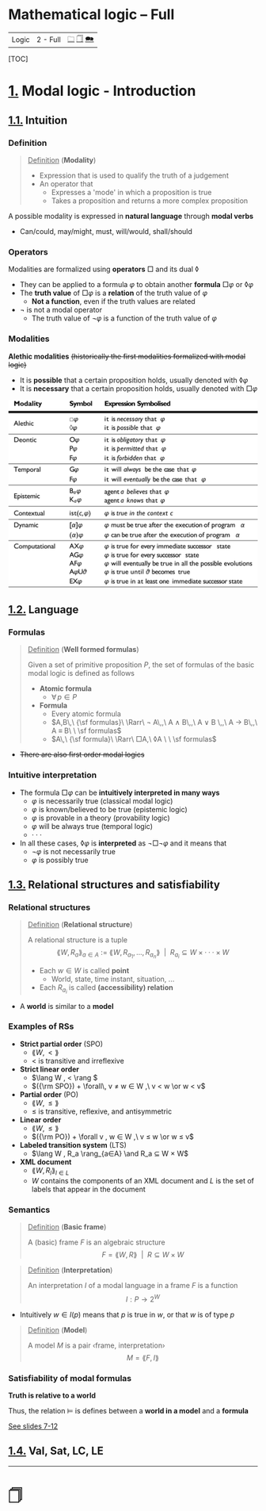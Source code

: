 # Mathematical logic – Full

|       |          |                                                              |
| ----- | :------: | -----------------------------------------------------------: |
| Logic | 2 - Full | [🗀][root]    [🗍](http://www.datascientia.education/cl-2020/calendar.html)    [🗪](https://github.com/avillafiorita/cl-2020/issues) |

[TOC]



# [1.][root] Modal logic - Introduction

## [1.1.][pdf-11] Intuition

### Definition

> <u>Definition</u>  (**Modality**)
>
> - Expression that is used to qualify the truth of a judgement
> - An operator that
>   - Expresses a 'mode' in which a proposition is true
>   - Takes a proposition and returns a more complex proposition

A possible modality is expressed in **natural language** through **modal verbs**

- Can/could, may/might, must, will/would, shall/should



### Operators

Modalities are formalized using **operators** $□$ and its dual $◊$

- They can be applied to a formula $φ$ to obtain another **formula** $□φ$ or $◊φ$
- The **truth value** of $□φ$ is a **relation** of the truth value of $φ$
  - **Not a function**, even if the truth values are related
- $¬$ is not a modal operator
  - The truth value of $¬φ$ is a function of the truth value of $φ$



### Modalities

**Alethic modalities** ~~(historically the first modalities formalized with modal logic)~~

- It is **possible** that a certain proposition holds, usually denoted with $◊φ$
- It is **necessary** that a certain proposition holds, usually denoted with $□φ$

![gnome-shell-screenshot-DDCJX0](logic-2-full.assets/gnome-shell-screenshot-DDCJX0.png)





## [1.2.][pdf-12] Language

### Formulas

> <u>Definition</u>  (**Well formed formulas**)
>
> Given a set of primitive proposition $P$, the set of formulas of the basic modal logic is defined as follows
>
> - **Atomic formula**
>   - $\forall\, p ∈ P$
> - **Formula**
>   - Every atomic formula
>   - $A,B\,\ {\sf formulas}\ \Rarr\ ¬ A\,,\ A ∧ B\,,\ A ∨ B \,,\ A → B\,,\ A ≡ B\ \ \sf formulas$
>   - 
>     $A\,\ {\sf formula}\ \Rarr\ □A,\ ◊A \ \ \sf formulas$

- ~~There are also first order modal logics~~



### Intuitive interpretation

- The formula $□φ$ can be **intuitively interpreted in many ways**
  - $φ$ is necessarily true (classical modal logic)
  - $φ$ is known/believed to be true (epistemic logic)
  - $φ$ is provable in a theory (provability logic)
  - $φ$ will be always true (temporal logic)
  - · · ·
- In all these cases, $◊φ$ is **interpreted** as $¬ □¬φ$ and it means that
  - $¬φ$ is not necessarily true
  - $φ$ is possibly true





## [1.3.][pdf-13] Relational structures and satisfiability

### Relational structures

> <u>Definition</u>  (**Relational structure**)
>
> A relational structure is a tuple
> $$
> \lang W, R_a \rang_{a∈A}\ :=\ \lang W , R_{a_1} , . . . , R_{a_n} \rang
> \ \ |\ \ R_{a_i} ⊆ W × ··· × W
> $$
>
> - Each $w ∈ W$ is called **point**
>   - World, state, time instant, situation, ...
> - Each $R_{a_i}$ is called **(accessibility) relation**

- A **world** is similar to a **model**



### Examples of RSs

- **Strict partial order** (SPO)
  - $\lang W , < \rang$
  - $<$ is transitive and irreflexive
- **Strict linear order**
  - $\lang W , < \rang $
  - $({\rm SPO}) + \forall\, v ≠ w ∈ W ,\ v < w \or w < v$
- **Partial order** (PO)
  - $\lang W , ≤ \rang$
  - $≤$ is transitive, reflexive, and antisymmetric
- **Linear order**
  - $\lang W , ≤ \rang$
  - $({\rm PO}) + \forall v , w ∈ W ,\ v ≤ w \or w ≤ v$
- **Labeled transition system** (LTS)
  - $\lang W , R_a \rang_{a∈A} \and R_a ⊆ W × W$
- **XML document**
  - $\lang W , R_l \rang_{l∈L}$
  - $W$ contains the components of an XML document and $L$ is the set of labels that appear in the document



### Semantics

> <u>Definition</u>  (**Basic frame**)
>
> A (basic) frame $F$ is an algebraic structure 
> $$
> F = \lang W , R\rang\ \ |\ \ R ⊆ W × W
> $$

> <u>Definition</u>  (**Interpretation**)
>
> An interpretation $I$ of a modal language in a frame $F$ is a function
> $$
> I : P → 2^W
> $$

- Intuitively $w ∈ I(p)$ means that $p$ is true in $w$, or that $w$ is of type $p$

> <u>Definition</u>  (**Model**)
>
> A model $M$ is a pair ‹frame, interpretation›
> $$
> M = \lang F, I\rang
> $$



### Satisfiability of modal formulas

**Truth is relative to a world**

Thus, the relation $⊨$ is defines between a **world in a model** and a **formula**

[See slides 7-12][pdf-13]





## [1.4.][pdf-14] Val, Sat, LC, LE







---





# 🗍

[root]: ../Logica
[pdf-11]: ../Logica/L13.T111.ML.Intuition.pdf
[pdf-12]: ../Logica/L13.T112.ML.language.pdf
[pdf-13]: ../Logica/L13.T113.ML.SAT.pdf
[pdf-14]: ../Logica/L13.T114.ML.VAL2LE.pdf
[pdf-21]: ../Logica/L14.T121.ML-K.More.ModalK.pdf
[pdf-22]: ../Logica/L14.T122.ML-K.More.Acces.relation.pdf
[pdf-23]: ../Logica/L14.T123.ML-K.More.ModalKT.pdf
[pdf-24]: ../Logica/L14.T124.ML-K.More.ModalKB.pdf
[pdf-25]: ../Logica/L14.T125.ML-K.More.ModalKD.pdf
[pdf-26]: ../Logica/L14.T126.ML-K.More.ModalKT4.pdf
[pdf-27]: ../Logica/L14.T127.ML-K.More.ModalKT5.pdf
[pdf-28]: ../Logica/L15.T128.ML-K.More.MML.pdf
[pdf-29]: ../Logica/L15.T129.ML-K.More.MMLKB.pdf
[pdf-31]: ../Logica/L15.T131.ML-K.Reasoning.Tableau.pdf

[pdf-41]: ../Logica/L17.T141.DL.Introduction.Intuition.pdf

[pdf-43]: ../Logica/L17.T143.DL.Introduction.DL.pdf

[pdf-42]: ../Logica/L17.T142.DL.Introduction.2KG.pdf
[pdf-51]: ../Logica/L18.T151.DL.TBox-ABox.TBox.synt.sem.pdf
[pdf-53]: ../Logica/L18.T153.DL.TBox-ABox.Terminology.pdf
[pdf-54]: ../Logica/L18.T154.DL.TBox-ABox.TBox.reasoning.pdf
[pdf-55]: ../Logica/L18.T155.DL.TBox-ABox.ABox.synt.sem.pdf
[pdf-56]: ../Logica/L18.T156.DL.TBox-ABox.ABox.reasoning.pdf
[pdf-57]: ../Logica/L18.T157.DL.TBox-ABox.CWA.pdf
[pdf-61]: ../Logica/L19.T161.DL.Tableaux.Reasoning.Intuition.pdf
[pdf-63]: ../Logica/L19.T163.DL.Tableaux.Reasoning.pdf
[pdf-64]: ../Logica/L19.T164.X.DL.Tableaux.Reasoning.TBox-examples.pdf
[pdf-65]: ../Logica/L19.T165.X.DL.Tableaux.Reasoning.ABox-examples.pdf
[pdf-71]: ../Logica/L20.T171.X.DL.Applications.DB.pdf
[pdf-72]: ../Logica/L20.T172.X.DL.Applications.ERModels.pdf
[pdf-73]: ../Logica/L20.T173.X.DL.Applications.KG.pdf